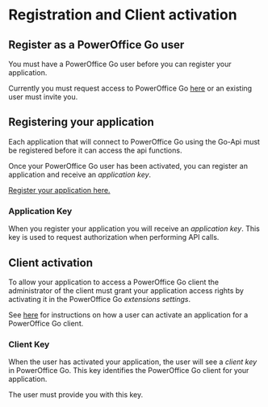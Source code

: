 Registration and Client activation
==================================

## Register as a PowerOffice Go user

You must have a PowerOffice Go user before you can register your application.

Currently you must request access to PowerOffice Go [here](http://www.poweroffice.no/go/jeg-onsker-a-vite-mer-om-go/) or an existing user must invite you.


## Registering your application

Each application that will connect to PowerOffice Go using the Go-Api must be registered before it can access the api functions.

Once your PowerOffice Go user has been activated, you can register an application and receive an *application key*.

[Register your application here.](http://api.poweroffice.net/register)

### Application Key

When you register your application you will receive an *application key*. This key is used to request authorization when performing API calls.

## Client activation

To allow your application to access a PowerOffice Go client the administrator of the client must grant your application access rights by activating it in the PowerOffice Go *extensions settings*.


See [here](http://) for instructions on how a user can activate an application for a PowerOffice Go client. 

### Client Key
When the user has activated your application, the user will see a *client key* in PowerOffice Go. This key identifies the PowerOffice Go client for your application.

The user must provide you with this key.
